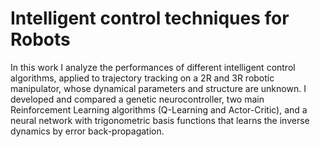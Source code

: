 # Intelligent control techniques for Robots

In this work I analyze the performances of different intelligent control algorithms, applied to trajectory tracking on a 2R and 3R robotic manipulator, whose dynamical parameters and structure are unknown. I developed and compared a genetic neurocontroller, two main Reinforcement Learning algorithms (Q-Learning and Actor-Critic), and a neural network with trigonometric basis functions that learns the inverse dynamics by error back-propagation. 
